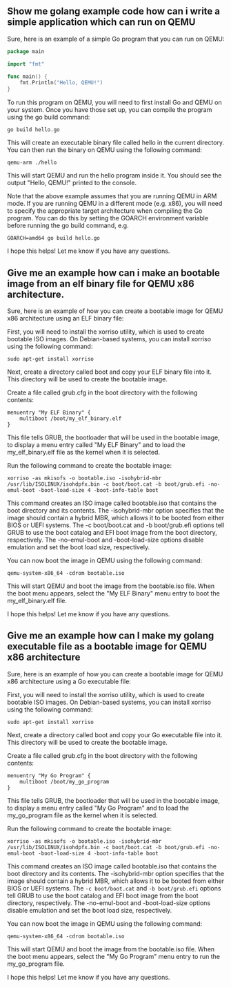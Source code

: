 ## Show me golang example code how can i write a simple application which can run on QEMU

Sure, here is an example of a simple Go program that you can run on QEMU:

```go
package main

import "fmt"

func main() {
    fmt.Println("Hello, QEMU!")
}
```

To run this program on QEMU, you will need to first install Go and QEMU on your system. Once you have those set up, you can compile the program using the go build command:

```
go build hello.go
```
This will create an executable binary file called hello in the current directory. You can then run the binary on QEMU using the following command:

```
qemu-arm ./hello
```
This will start QEMU and run the hello program inside it. You should see the output "Hello, QEMU!" printed to the console.

Note that the above example assumes that you are running QEMU in ARM mode. If you are running QEMU in a different mode (e.g. x86), you will need to specify the appropriate target architecture when compiling the Go program. You can do this by setting the GOARCH environment variable before running the go build command, e.g.

```
GOARCH=amd64 go build hello.go
```
I hope this helps! Let me know if you have any questions.

## Give me an example how can i make an bootable image from an elf binary file for QEMU x86 architecture.
Sure, here is an example of how you can create a bootable image for QEMU x86 architecture using an ELF binary file:

First, you will need to install the xorriso utility, which is used to create bootable ISO images. On Debian-based systems, you can install xorriso using the following command:
```
sudo apt-get install xorriso
```

Next, create a directory called boot and copy your ELF binary file into it. This directory will be used to create the bootable image.

Create a file called grub.cfg in the boot directory with the following contents:

```
menuentry "My ELF Binary" {
    multiboot /boot/my_elf_binary.elf
}
```

This file tells GRUB, the bootloader that will be used in the bootable image, to display a menu entry called "My ELF Binary" and to load the my_elf_binary.elf file as the kernel when it is selected.

Run the following command to create the bootable image:
```
xorriso -as mkisofs -o bootable.iso -isohybrid-mbr /usr/lib/ISOLINUX/isohdpfx.bin -c boot/boot.cat -b boot/grub.efi -no-emul-boot -boot-load-size 4 -boot-info-table boot
```

This command creates an ISO image called bootable.iso that contains the boot directory and its contents. The -isohybrid-mbr option specifies that the image should contain a hybrid MBR, which allows it to be booted from either BIOS or UEFI systems. The -c boot/boot.cat and -b boot/grub.efi options tell GRUB to use the boot catalog and EFI boot image from the boot directory, respectively. The -no-emul-boot and -boot-load-size options disable emulation and set the boot load size, respectively.

You can now boot the image in QEMU using the following command:
```
qemu-system-x86_64 -cdrom bootable.iso
```

This will start QEMU and boot the image from the bootable.iso file. When the boot menu appears, select the "My ELF Binary" menu entry to boot the my_elf_binary.elf file.

I hope this helps! Let me know if you have any questions.

## Give me an example how can I make my golang executable file as a bootable image for QEMU x86 architecture

Sure, here is an example of how you can create a bootable image for QEMU x86 architecture using a Go executable file:

First, you will need to install the xorriso utility, which is used to create bootable ISO images. On Debian-based systems, you can install xorriso using the following command:
```
sudo apt-get install xorriso
```

Next, create a directory called boot and copy your Go executable file into it. This directory will be used to create the bootable image.

Create a file called grub.cfg in the boot directory with the following contents:

```
menuentry "My Go Program" {
    multiboot /boot/my_go_program
}
```

This file tells GRUB, the bootloader that will be used in the bootable image, to display a menu entry called "My Go Program" and to load the my_go_program file as the kernel when it is selected.

Run the following command to create the bootable image:
```
xorriso -as mkisofs -o bootable.iso -isohybrid-mbr /usr/lib/ISOLINUX/isohdpfx.bin -c boot/boot.cat -b boot/grub.efi -no-emul-boot -boot-load-size 4 -boot-info-table boot
```

This command creates an ISO image called bootable.iso that contains the boot directory and its contents. The -isohybrid-mbr option specifies that the image should contain a hybrid MBR, which allows it to be booted from either BIOS or UEFI systems. The `-c boot/boot.cat` and `-b boot/grub.efi` options tell GRUB to use the boot catalog and EFI boot image from the boot directory, respectively. The -no-emul-boot and -boot-load-size options disable emulation and set the boot load size, respectively.

You can now boot the image in QEMU using the following command:
```
qemu-system-x86_64 -cdrom bootable.iso
```

This will start QEMU and boot the image from the bootable.iso file. When the boot menu appears, select the "My Go Program" menu entry to run the my_go_program file.

I hope this helps! Let me know if you have any questions.

